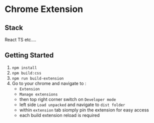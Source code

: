 # Chrome Extension

## Stack
React
TS
etc....

## Getting Started
1. `npm install`
1. `npm build:css`
1. `npm run build-extension`
1. Go to your chrome and navigate to :
    - `Extension` 
    - `Manage extensions`
    - then top right corner switch on `Developer mode`
    - left side `Load unpacked` and navigate to `dist folder` 
    - within `extension` tab siomply pin the extension for easy access
    - each build extension reload is required
